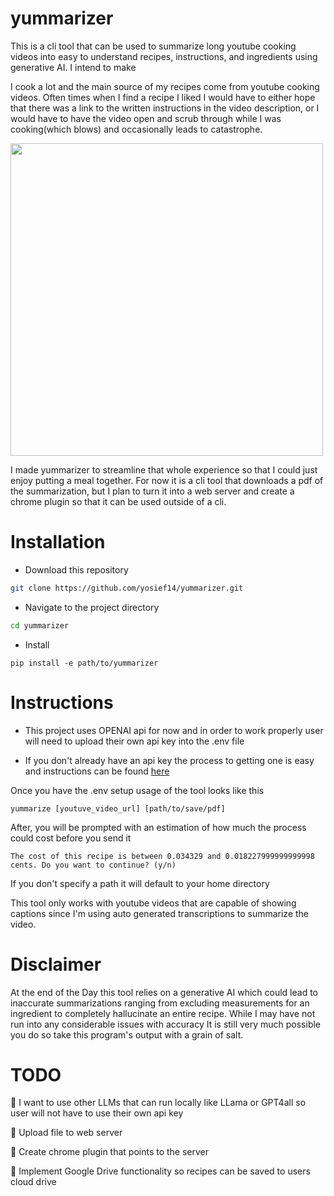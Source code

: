# yummarizer

This is a cli tool that can be used to summarize long youtube cooking videos into easy to understand recipes, instructions, and ingredients using generative AI.
I intend to make 

I cook a lot and the main source of my recipes come from youtube cooking videos. Often times when I find a recipe I liked I would have to 
either hope that there was a link to the written instructions in the video description, or I would have to have the video open and scrub through
while I was cooking(which blows) and occasionally leads to catastrophe. 
<p align="left">
  <img width="500"  src="https://media.tenor.com/XpQuXaxXE7AAAAAd/kitchen-burn.gif  alt="demo"/>
</p>

I made  yummarizer to streamline that whole experience so that I could just enjoy putting a meal together.
For now it is a cli tool that downloads a pdf of the summarization, but I plan to turn it into a web server and create a chrome plugin so 
that it can be used outside of a cli.

# Installation

- Download this repository
```bash
git clone https://github.com/yosief14/yummarizer.git
```
- Navigate to the project directory

```bash
cd yummarizer
```

- Install
```
pip install -e path/to/yummarizer
```

# Instructions
- This project uses OPENAI api for now and in order to work properly user will need to upload their own api key into
the .env file

- If you don't already have an api key the process to getting one is easy and instructions can be found [here](https://www.howtogeek.com/885918/how-to-get-an-openai-api-key/)

Once you have the .env setup usage of the tool looks like this
```
yummarize [youtuve_video_url] [path/to/save/pdf]
```

After, you will be prompted with an estimation of how much the process could cost before you send it 
```
The cost of this recipe is between 0.034329 and 0.018227999999999998 cents. Do you want to continue? (y/n)
```

If you don't specify a path it will default to your home directory

This tool only works with youtube videos that are capable of showing captions since I'm using auto generated transcriptions
to summarize the video.

# Disclaimer
At the end of the Day this tool relies on a generative AI which could lead to inaccurate summarizations ranging from excluding measurements for an ingredient
to completely hallucinate an entire recipe. While I may have not run into any considerable issues with accuracy It is still very much possible you do so take
this program's output with a grain of salt. 

# TODO
🔲 I want to use other LLMs  that can run locally like LLama or GPT4all so user will not have to use their own api key

🔲 Upload file to web server

🔲 Create chrome plugin that points to the server

🔲 Implement Google Drive functionality so recipes can be saved to users cloud drive



